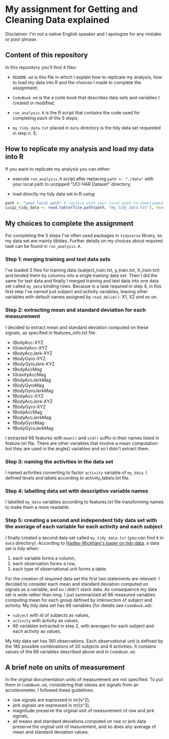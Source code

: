 # My assignment for Getting and Cleaning Data explained


Disclaimer: I'm not a native English speaker and I apologize for any mistake or poor phrase.


## Content of this repository 

In this repository you'll find 4 files:

* `README.md` is this file in which I explain how to replicate my analysis, how to load my data into R and the choices I made to complete the assignment;

* `CodeBook.md` is the a code book that describes data sets and variables I created or modified;

* `run_analysis.R` is the R script that contains the code used for completing each of the 5 steps;

* `my_tidy_data.txt` placed in `data` directory is the tidy data set requested in step n. 5;


## How to replicate my analysis and load my data into R

If you want to replicate my analysis you can either:

* execute `run_analysis.R` script after replacing `path <- "./data"` with your local path to unzipped "UCI HAR Dataset" directory;

* load directly my tidy data set in R using:
```R
path <- "your local path" # replace with your local path to downloaded file
Luigi_tidy_data <- read.table(file.path(path, "my_tidy_data.txt"), header = TRUE)
```


## My choices to complete the assignment

For completing the 5 steps I've often used packages in `tidyverse` library, so my data set are mainly tibbles. Further details on my choices about required task can be found in `run_analysis.R`. 

### Step 1: merging training and test data sets
I've loaded 3 files for training data (subject_train.txt, y_train.txt, X_train.txt) and binded them by columns into a single training data set. Then I did the same for test data and finally I merged training and test data into one data set called `my_data` binding rows. Because is a task required in step 4, in this first step I've named just subject and activity variables, leaving other variables with default names assigned by `read_delim()`: X1, X2 and so on.

### Step 2: extracting mean and standard deviation for each measurement
I decided to extract mean and standard deviation computed on these signals, as specified in features_info.txt file:

* tBodyAcc-XYZ
* tGravityAcc-XYZ
* tBodyAccJerk-XYZ
* tBodyGyro-XYZ
* tBodyGyroJerk-XYZ
* tBodyAccMag
* tGravityAccMag
* tBodyAccJerkMag
* tBodyGyroMag
* tBodyGyroJerkMag
* fBodyAcc-XYZ
* fBodyAccJerk-XYZ
* fBodyGyro-XYZ
* fBodyAccMag
* fBodyAccJerkMag
* fBodyGyroMag
* fBodyGyroJerkMag

I extracted 66 features with `mean()` and `std()` suffix in their names listed in feature.txt file. There are other variables that involve a mean computation but they are used in the angle() variables and so I didn't extract them.

### Step 3: naming the activities in the data set
I named activities converting to factor `activity` variable of `my_data`. I defined levels and labels according to activity_labels.txt file.

### Step 4: labelling data set with descriptive variable names
I labelled `my_data` variables according to features.txt file transforming names to make them a more readable.

### Step 5: creating a second and independent tidy data set with the average of each variable for each activity and each subject
I finally created a second data set called `my_tidy_data.txt` (you can find it in `data` directory). According to [Hadley Wickham's paper on tidy data](http://vita.had.co.nz/papers/tidy-data.pdf), a data set is tidy when:

1. each variable forms a column,
2. each observation forms a row,
3. each type of observational unit forms a table.

For the creation of required data set the first two statements are relevant. I decided to consider each mean and standard deviation computed on signals as a variable, and so i didn't stack data. As consequence my data set is wide rather than long. I just summarized all 66 measured variables computing mean for each group defined by intersection of subject and activity. 
My tidy data set has 68 variables (for details see `CodeBook.md`):

* `subject` with id of subjects as values,
* `activity` with activity as values,
* 66 variables extracted in step 2, with averages for each subject and each activity as values.

My tidy data set has 180 observations. Each observational unit is defined by the 180 possible combinations of 30 subjects and 6 activities. It contains values of the 68 variables described above and in `CodeBook.md`.


## A brief note on units of measurement

In the orginal documentation units of measurement are not specified. To put them in `CodeBook.md`, considering that values are signals from an accelerometer, I followed these guidelines:

* raw signals are expressed in m/(s^2),
* jerk signals are expressed in m/(s^3),
* magnitude preserve the orginal unit of measurement of raw and jerk signals,
* all means and standard deviations computed on raw or jerk data preserve the orginal unit of masurement, and so does any average of mean and standard deviation values.
